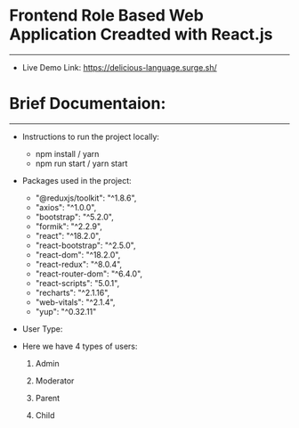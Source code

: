 # Frontend Role Based Web Application Creadted with React.js
------------

* Live Demo Link: https://delicious-language.surge.sh/

# Brief Documentaion:
------

* Instructions to run the project locally:
  
  - npm install / yarn
  - npm run start / yarn start

* Packages used in the project:

    - "@reduxjs/toolkit": "^1.8.6",
    - "axios": "^1.0.0",
    - "bootstrap": "^5.2.0",
    - "formik": "^2.2.9",
    - "react": "^18.2.0",
    - "react-bootstrap": "^2.5.0",
    - "react-dom": "^18.2.0",
    - "react-redux": "^8.0.4",
    - "react-router-dom": "^6.4.0",
    - "react-scripts": "5.0.1",
    - "recharts": "^2.1.16",
    - "web-vitals": "^2.1.4",
    - "yup": "^0.32.11"

* User Type:
- Here we have 4 types of users:
  1. Admin

  2. Moderator
 
  3. Parent

  4. Child 
